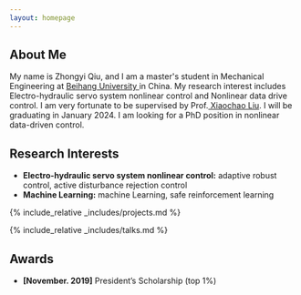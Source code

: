 ```yaml
---
layout: homepage
---
```


## About Me
My name is Zhongyi Qiu, and I am a master's student in Mechanical Engineering at <a href="https://www.buaa.edu.cn/" target="_blank"> Beihang University </a> in China. My research interest includes Electro-hydraulic servo system nonlinear control and Nonlinear data drive control. I am very fortunate to be supervised by Prof.<a href="https://shi.buaa.edu.cn/liuxiaochao/en/index.htm" target="_blank"> Xiaochao Liu</a>. I will be graduating in January 2024. I am looking for a PhD position in nonlinear data-driven control.

## Research Interests
- **Electro-hydraulic servo system nonlinear control:** adaptive robust control, active disturbance rejection control
- **Machine Learning:** machine Learning, safe reinforcement learning

<!-- {% include_relative _includes/publications.md %} -->

{% include_relative _includes/projects.md %}

{% include_relative _includes/talks.md %}







<!--## Collaboration

- **[Feb. 2020]** Our paper about incremental learning is accepted to CVPR 2020.
- **[Feb. 2020]** We will host the ACM Multimedia Asia 2020 conference in Singapore!
- **[Sept. 2019]** Our paper about few-shot learning is accepted to NeurIPS 2019.
- **[Feb. 2023]** <a href="https://www.sciencedirect.com/science/article/pii/S089990072200346X" target="_blank">*Low muscle mass is associated with a higher risk of all–cause and cardiovascular disease–specific mortality in cancer survivors*</a> has been accepted by **Nutrition**. 
- **[Aug. 2021]** <a href="https://www.jmcp.org/doi/full/10.18553/jmcp.2021.27.10.1482" target="_blank">*Validation of EHR medication fill data obtained through electronic linkage with pharmacies*</a> has been accepted by the **Journal of Managed Care & Specialty Pharmacy**.
- **[Jan. 2021]** <a href="https://onlinelibrary.wiley.com/doi/abs/10.1111/jocd.13486" target="_blank">*Quantitative evaluation of rejuvenation treatment of nasolabial fold wrinkles by regression model and 3D photography*</a> has been accepted by the **Journal of Cosmetic Dermatology**.
-->

## Awards
- **[November. 2019]** President’s Scholarship (top 1%)

<!--{% include_relative _includes/services.md %}-->


